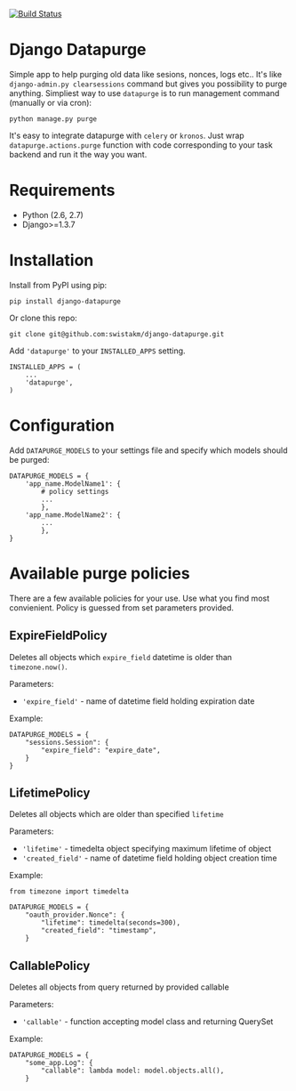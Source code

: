 [![Build Status](https://travis-ci.org/swistakm/django-datapurge.png)](https://travis-ci.org/swistakm/django-datapurge)


# Django Datapurge

Simple app to help purging old data like sesions, nonces, logs etc.. It's
like `django-admin.py clearsessions` command but gives you possibility to
purge anything. Simpliest way to use `datapurge` is to run management
command (manually or via cron):

    python manage.py purge

It's easy to integrate datapurge with `celery` or `kronos`. Just wrap
`datapurge.actions.purge` function with code corresponding to your task
backend and run it the way you want.

# Requirements

* Python (2.6, 2.7)
* Django>=1.3.7

# Installation

Install from PyPI using pip:

    pip install django-datapurge

Or clone this repo:

    git clone git@github.com:swistakm/django-datapurge.git

Add `'datapurge'` to your `INSTALLED_APPS` setting.

    INSTALLED_APPS = (
        ...
        'datapurge',
    )

# Configuration

Add `DATAPURGE_MODELS` to your settings file and specify which models should be purged:

    DATAPURGE_MODELS = {
        'app_name.ModelName1': {
            # policy settings
            ...
            },
        'app_name.ModelName2': {
            ...
            },
    }

# Available purge policies

There are a few available policies for your use. Use what you find most convienient. Policy is
guessed from set parameters provided.


## ExpireFieldPolicy

Deletes all objects which `expire_field` datetime is older than `timezone.now()`.

Parameters:

* `'expire_field'` - name of datetime field holding expiration date

Example:

    DATAPURGE_MODELS = {
        "sessions.Session": {
            "expire_field": "expire_date",
        }
    }

## LifetimePolicy

Deletes all objects which are older than specified `lifetime`

Parameters:

* `'lifetime'` - timedelta object specifying maximum lifetime of object
* `'created_field'` - name of datetime field holding object creation time

Example:

    from timezone import timedelta

    DATAPURGE_MODELS = {
        "oauth_provider.Nonce": {
            "lifetime": timedelta(seconds=300),
            "created_field": "timestamp",
        }

## CallablePolicy

Deletes all objects from query returned by provided callable

Parameters:

* `'callable'` - function accepting model class and returning QuerySet

Example:

    DATAPURGE_MODELS = {
        "some_app.Log": {
            "callable": lambda model: model.objects.all(),
        }

